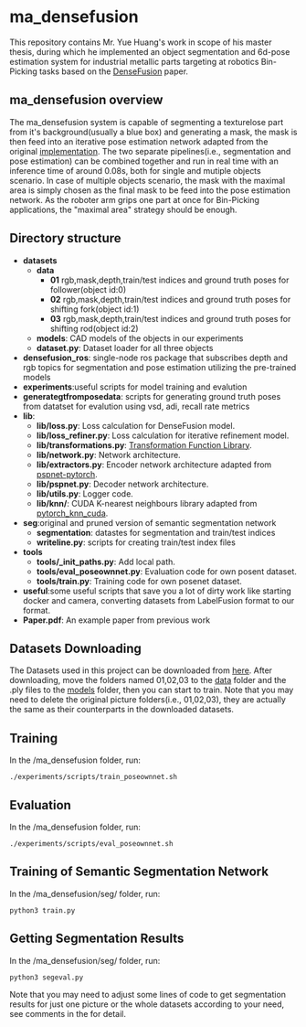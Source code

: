 # ma_densefusion
This repository contains Mr. Yue Huang's work in scope of his master thesis, during which he implemented an object segmentation and 6d-pose estimation system for industrial metallic parts targeting at robotics Bin-Picking tasks based on the [DenseFusion](https://arxiv.org/abs/1901.04780) paper.

## ma_densefusion overview
The ma_densefusion system is capable of segmenting a texturelose part from it's background(usually a blue box) and generating a mask, the mask is then feed into an iterative pose estimation network adapted from the original [implementation](https://github.com/j96w/DenseFusion). The two separate pipelines(i.e., segmentation and pose estimation) can be combined together and run in real time with an inference time of around 0.08s, both for single and mutiple objects scenario. In case of multiple objects scenario, the mask with the maximal area is simply chosen as the final mask to be feed into the pose estimation network. As the roboter arm grips one part at once for Bin-Picking applications, the "maximal area" strategy should be enough.

## Directory structure
* **datasets**
    * **data**
        * **01** rgb,mask,depth,train/test indices and ground truth poses for follower(object id:0)
        * **02** rgb,mask,depth,train/test indices and ground truth poses for shifting fork(object id:1)
        * **03** rgb,mask,depth,train/test indices and ground truth poses for shifting rod(object id:2)
    * **models**: CAD models of the objects in our experiments
    * **dataset.py**: Dataset loader for all three objects
* **densefusion_ros**: single-node ros package that subscribes depth and rgb topics for segmentation and pose estimation utilizing the pre-trained models
* **experiments**:useful scripts for model training and evalution
* **generategtfromposedata**: scripts for generating ground truth poses from datatset for evalution using vsd, adi, recall rate metrics
* **lib**:
    * **lib/loss.py**: Loss calculation for DenseFusion model.
	* **lib/loss_refiner.py**: Loss calculation for iterative refinement model.
	* **lib/transformations.py**: [Transformation Function Library](https://www.lfd.uci.edu/~gohlke/code/transformations.py.html).
    * **lib/network.py**: Network architecture.
    * **lib/extractors.py**: Encoder network architecture adapted from [pspnet-pytorch](https://github.com/Lextal/pspnet-pytorch).
    * **lib/pspnet.py**: Decoder network architecture.
    * **lib/utils.py**: Logger code.
    * **lib/knn/**: CUDA K-nearest neighbours library adapted from [pytorch_knn_cuda](https://github.com/chrischoy/pytorch_knn_cuda).
* **seg**:original and pruned version of semantic segmentation network
    * **segmentation**: datastes for segmentation and train/test indices
    * **writeline.py**: scripts for creating train/test index files
* **tools**
	* **tools/_init_paths.py**: Add local path.
	* **tools/eval_poseownnet.py**: Evaluation code for own posent dataset.
	* **tools/train.py**: Training code for own posenet dataset.
* **useful**:some useful scripts that save you a lot of dirty work like starting docker and camera, converting datasets from LabelFusion format to our format.
* **Paper.pdf**: An example paper from previous work

## Datasets Downloading
The Datasets used in this project can be downloaded from [here](https://drive.google.com/open?id=1k8muuXmz4wddMxDQou6hEJGaLqHojiNU). After downloading, move the folders named 01,02,03 to the [data](#data) folder and the .ply files to the [models](#models) folder, then you can start to train. Note that you may need to delete the original picture folders(i.e., 01,02,03), they are actually the same as their counterparts in the downloaded datasets.

## Training
In the /ma_densefusion folder, run:
```
./experiments/scripts/train_poseownnet.sh
```
## Evaluation
In the /ma_densefusion folder, run:
```
./experiments/scripts/eval_poseownnet.sh
```
## Training of Semantic Segmentation Network
In the /ma_densefusion/seg/ folder, run:
```
python3 train.py
```
## Getting Segmentation Results
In the /ma_densefusion/seg/ folder, run:
```
python3 segeval.py
```
Note that you may need to adjust some lines of code to get segmentation results for just one picture or the whole datasets according to your need, see comments in the for detail.




